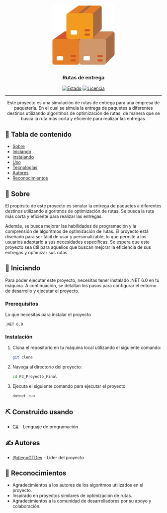 <p align="center">
  <a href="" rel="noopener">
 <img width=200px height=200px src="icon_proyect.png" alt="Project logo"></a>
</p>

<h3 align="center">Rutas de entrega</h3>

<div align="center">

[![Estado](https://img.shields.io/badge/status-active-success.svg)]()
[![Licencia](https://img.shields.io/badge/license-MIT-blue.svg)](/LICENSE)

</div>

---

<p align="center"> Este proyecto es una simulación de rutas de entrega para una empresa de paquetería. En el cual se simula la entrega de paquetes a diferentes destinos utilizando algoritmos de optimización de rutas; de manera que se busca la ruta más corta y eficiente para realizar las entregas.
    <br> 
</p>

## 📝 Tabla de contenido

- [Sobre](#sobre)
- [Iniciando](#iniciando)
- [Instalando](#installation)
- [Uso](#usage)
- [Tecnologías](#tecnologias)
- [Autores](#authors)
- [Reconocimientos](#reconocimientos)

## 🧐 Sobre <a name = "sobre"></a>

El propósito de este proyecto es simular la entrega de paquetes a diferentes destinos utilizando algoritmos de optimización de rutas. Se busca la ruta más corta y eficiente para realizar las entregas. 

Además, se busca mejorar las habilidades de programación y la comprensión de algoritmos de optimización de rutas.
El proyecto está diseñado para ser fácil de usar y personalizable, lo que permite a los usuarios adaptarlo a sus necesidades específicas. Se espera que este proyecto sea útil para aquellos que buscan mejorar la eficiencia de sus entregas y optimizar sus rutas.

## 🏁 Iniciando <a name = "Iniciando"></a>
Para poder ejecutar este proyecto, necesitas tener instalado .NET 6.0 en tu máquina. A continuación, se detallan los pasos para configurar el entorno de desarrollo y ejecutar el proyecto.
### Prerequisitos

Lo que necesitas para instalar el proyecto

```
.NET 6.0
```

### Instalación <a name = "installation"></a>

1. Clona el repositorio en tu máquina local utilizando el siguiente comando:
   ```bash
   git clone
   ```
2. Navega al directorio del proyecto:
   ```bash
   cd P3_Proyecto_Final
   ```
3. Ejecuta el siguiente comando para ejecutar el proyecto:
    ```bash
    dotnet run
    ```

## ⛏️ Construido usando <a name = "built_using"></a>

- [C#](https://dotnet.microsoft.com/es-es/) - Lenguaje de programación

## ✍️ Autores <a name = "authors"></a>

- [@diegoGTDev](https://github.com/diegoGTDev) - Lider del proyecto

<!-- See also the list of [contributors](https://github.com/kylelobo/The-Documentation-Compendium/contributors) who participated in this project. -->

## 🎉 Reconocimientos <a name = "reconocimientos"></a>

- Agradecimientos a los autores de los algoritmos utilizados en el proyecto.
- Inspirado en proyectos similares de optimización de rutas.
- Agradecimientos a la comunidad de desarrolladores por su apoyo y colaboración.
